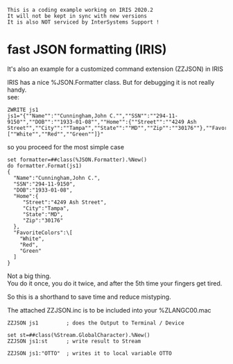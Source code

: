  ~~~
 This is a coding example working on IRIS 2020.2 
 It will not be kept in sync with new versions      
 It is also NOT serviced by InterSystems Support !   
~~~ 
# fast JSON formatting (IRIS)
It's also an example for a customized command extension (ZZJSON) in IRIS 
  
IRIS has a nice %JSON.Formatter class.
But for debugging it is not really handy.  
see:
```
ZWRITE js1  
js1="{""Name"":""Cunningham,John C."",""SSN"":""294-11-9150"",""DOB"":""1933-01-08"",""Home"":{""Street"":""4249 Ash Street"",""City"":""Tampa"",""State"":""MD"",""Zip"":""30176""},""FavoriteColors"":\[""White"",""Red"",""Green""]}"   
```  
so you proceed  for the most simple case  
```    
set formatter=##class(%JSON.Formatter).%New()   
do formatter.Format(js1)  
{   
  "Name":"Cunningham,John C.",  
  "SSN":"294-11-9150",  
  "DOB":"1933-01-08",  
  "Home":{  
     "Street":"4249 Ash Street",  
     "City":"Tampa",  
     "State":"MD",  
     "Zip":"30176"  
  },  
  "FavoriteColors":\[  
    "White",  
    "Red",  
    "Green"  
  ]  
}  
```  
Not a big thing.   
You do it once, you do it twice, and after the 5th time your fingers get tired.

So this is a shorthand to save time and reduce mistyping.

The attached ZZJSON.inc is to be included into your %ZLANGC00.mac
```  
ZZJSON js1         ; does the Output to Terminal / Device  
```  
```  
set st=##class(%Stream.GlobalCharacter).%New()
ZZJSON js1:st      ; write result to Stream
```  
```  
ZZJSON js1:"OTTO"  ; writes it to local variable OTTO
```  


